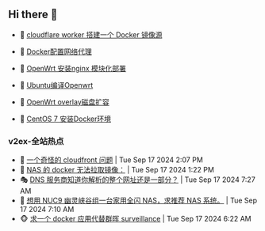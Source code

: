 ## Hi there 👋

<!--
**dkyg666/dkyg666** is a ✨ _special_ ✨ repository because its `README.md` (this file) appears on your GitHub profile.

Here are some ideas to get you started:

- 🔭 I’m currently working on ...
- 🌱 I’m currently learning ...
- 👯 I’m looking to collaborate on ...
- 🤔 I’m looking for help with ...
- 💬 Ask me about ...
- 📫 How to reach me: ...
- 😄 Pronouns: ...
- ⚡ Fun fact: ...
-->

<!-- BLOG-POST-LIST:START -->
- 🦩 [cloudflare worker 搭建一个 Docker 镜像源](http://blog.1996099.xyz/archives/cloudflare-worker-da-jian-yi-ge-docker-jing-xiang-zhan) 

- 🚦 [Docker配置网络代理](http://blog.1996099.xyz/archives/dockerpei-zhi-wang-luo-dai-li) 

- 🫶 [OpenWrt 安装nginx 模块化部署](http://blog.1996099.xyz/archives/openwrt-an-zhuang-nginx-mo-kuai-hua-bu-shu) 

- 🦄 [Ubuntu编译Openwrt](http://blog.1996099.xyz/archives/ubuntuzi-bian-yi-openwrt) 

- 🐻 [OpenWrt overlay磁盘扩容](http://blog.1996099.xyz/archives/openwrt-overlay) 

- 🤖 [CentOS 7 安装Docker环境](http://blog.1996099.xyz/archives/centos-docker) 
<!-- BLOG-POST-LIST:END -->

### v2ex-全站热点
<!-- v2ex:START -->
- 🥸 [一个奇怪的 cloudfront 问题](https://www.v2ex.com/t/1073526#reply0) | Tue Sep 17 2024 2:07 PM
- 🤗 [NAS 的 docker 无法拉取镜像：](https://www.v2ex.com/t/1073522#reply2) | Tue Sep 17 2024 1:22 PM
- 🎭 [DNS 服务商知道你解析的整个网址还是一部分？](https://www.v2ex.com/t/1073475#reply6) | Tue Sep 17 2024 7:27 AM
- 🥷 [想用 NUC9 幽灵峡谷组一台家用全闪 NAS，求推荐 NAS 系统。](https://www.v2ex.com/t/1073472#reply12) | Tue Sep 17 2024 7:10 AM
- 🐵 [求一个 docker 应用代替群晖 surveillance](https://www.v2ex.com/t/1073466#reply10) | Tue Sep 17 2024 6:22 AM<!-- v2ex:END -->

